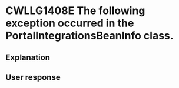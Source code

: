# CWLLG1408E The following exception occurred in the PortalIntegrationsBeanInfo class.

## Explanation

## User response